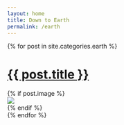 ```yaml
---
layout: home
title: Down to Earth
permalink: /earth
---
```


{% for post in site.categories.earth %}
    <div class="posts-container">
        <h1>
        <a href="{{ site.github.url }}{{ post.url }}">{{ post.title }}</a>
        </h1>
        {% if post.image %}
        <div class="thumbnail-container">
            <a href="{{ site.github.url }}{{ post.url }}"><img src="{{ site.github.url }}/assets/img/{{ post.image }}"></a>
        </div>
        {% endif %}
    </div>
{% endfor %}